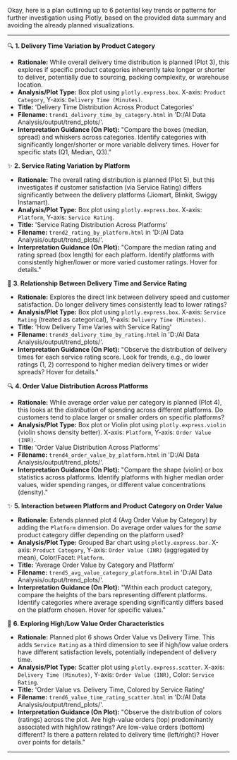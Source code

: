 Okay, here is a plan outlining up to 6 potential key trends or patterns for further investigation using Plotly, based on the provided data summary and avoiding the already planned visualizations.

---

🔍 **1. Delivery Time Variation by Product Category**
*   **Rationale:** While overall delivery time distribution is planned (Plot 3), this explores if specific product categories inherently take longer or shorter to deliver, potentially due to sourcing, packing complexity, or warehouse location.
*   **Analysis/Plot Type:** Box plot using `plotly.express.box`. X-axis: `Product Category`, Y-axis: `Delivery Time (Minutes)`.
*   **Title:** 'Delivery Time Distribution Across Product Categories'
*   **Filename:** `trend1_delivery_time_by_category.html` in 'D:/AI Data Analysis/output/trend_plots/'.
*   **Interpretation Guidance (On Plot):** "Compare the boxes (median, spread) and whiskers across categories. Identify categories with significantly longer/shorter or more variable delivery times. Hover for specific stats (Q1, Median, Q3)."

✨ **2. Service Rating Variation by Platform**
*   **Rationale:** The overall rating distribution is planned (Plot 5), but this investigates if customer satisfaction (via Service Rating) differs significantly between the delivery platforms (Jiomart, Blinkit, Swiggy Instamart).
*   **Analysis/Plot Type:** Box plot using `plotly.express.box`. X-axis: `Platform`, Y-axis: `Service Rating`.
*   **Title:** 'Service Rating Distribution Across Platforms'
*   **Filename:** `trend2_rating_by_platform.html` in 'D:/AI Data Analysis/output/trend_plots/'.
*   **Interpretation Guidance (On Plot):** "Compare the median rating and rating spread (box length) for each platform. Identify platforms with consistently higher/lower or more varied customer ratings. Hover for details."

🧭 **3. Relationship Between Delivery Time and Service Rating**
*   **Rationale:** Explores the direct link between delivery speed and customer satisfaction. Do longer delivery times consistently lead to lower ratings?
*   **Analysis/Plot Type:** Box plot using `plotly.express.box`. X-axis: `Service Rating` (treated as categorical), Y-axis: `Delivery Time (Minutes)`.
*   **Title:** 'How Delivery Time Varies with Service Rating'
*   **Filename:** `trend3_delivery_time_by_rating.html` in 'D:/AI Data Analysis/output/trend_plots/'.
*   **Interpretation Guidance (On Plot):** "Observe the distribution of delivery times for each service rating score. Look for trends, e.g., do lower ratings (1, 2) correspond to higher median delivery times or wider spreads? Hover for details."

🔍 **4. Order Value Distribution Across Platforms**
*   **Rationale:** While average order value per category is planned (Plot 4), this looks at the *distribution* of spending across different platforms. Do customers tend to place larger or smaller orders on specific platforms?
*   **Analysis/Plot Type:** Box plot or Violin plot using `plotly.express.violin` (violin shows density better). X-axis: `Platform`, Y-axis: `Order Value (INR)`.
*   **Title:** 'Order Value Distribution Across Platforms'
*   **Filename:** `trend4_order_value_by_platform.html` in 'D:/AI Data Analysis/output/trend_plots/'.
*   **Interpretation Guidance (On Plot):** "Compare the shape (violin) or box statistics across platforms. Identify platforms with higher median order values, wider spending ranges, or different value concentrations (density)."

✨ **5. Interaction between Platform and Product Category on Order Value**
*   **Rationale:** Extends planned plot 4 (Avg Order Value by Category) by adding the `Platform` dimension. Do average order values for the *same* product category differ depending on the platform used?
*   **Analysis/Plot Type:** Grouped Bar chart using `plotly.express.bar`. X-axis: `Product Category`, Y-axis: `Order Value (INR)` (aggregated by mean), Color/Facet: `Platform`.
*   **Title:** 'Average Order Value by Category and Platform'
*   **Filename:** `trend5_avg_value_category_platform.html` in 'D:/AI Data Analysis/output/trend_plots/'.
*   **Interpretation Guidance (On Plot):** "Within each product category, compare the heights of the bars representing different platforms. Identify categories where average spending significantly differs based on the platform chosen. Hover for specific values."

🧭 **6. Exploring High/Low Value Order Characteristics**
*   **Rationale:** Planned plot 6 shows Order Value vs Delivery Time. This adds `Service Rating` as a third dimension to see if high/low value orders have different satisfaction levels, potentially independent of delivery time.
*   **Analysis/Plot Type:** Scatter plot using `plotly.express.scatter`. X-axis: `Delivery Time (Minutes)`, Y-axis: `Order Value (INR)`, Color: `Service Rating`.
*   **Title:** 'Order Value vs. Delivery Time, Colored by Service Rating'
*   **Filename:** `trend6_value_time_rating_scatter.html` in 'D:/AI Data Analysis/output/trend_plots/'.
*   **Interpretation Guidance (On Plot):** "Observe the distribution of colors (ratings) across the plot. Are high-value orders (top) predominantly associated with high/low ratings? Are low-value orders (bottom) different? Is there a pattern related to delivery time (left/right)? Hover over points for details."

---